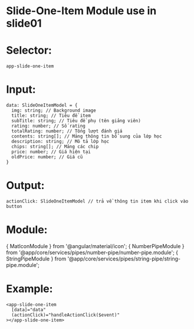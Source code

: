 # Slide-One-Item Module use in slide01

# Selector:

    app-slide-one-item

# Input:

    data: SlideOneItemModel = {
      img: string; // Background image
      title: string; // Tiêu đề item
      subTitle: string; // Tiêu đề phụ (tên giảng viên)
      rating: number; // Số rating
      totalRating: number; // Tổng lượt đánh giá
      contents: string[]; // Mảng thông tin bổ sung của lớp học
      description: string; // Mô tả lớp học
      chips: string[]; // Mảng các chip
      price: number; // Giá hiện tại
      oldPrice: number; // Giá cũ
    }

# Output:

    actionClick: SlideOneItemModel // trả về thông tin item khi click vào button

# Module:

{ MatIconModule } from '@angular/material/icon';
{ NumberPipeModule } from '@app/core/services/pipes/number-pipe/number-pipe.module';
{ StringPipeModule } from '@app/core/services/pipes/string-pipe/string-pipe.module';

# Example:

    <app-slide-one-item
      [data]="data"
      (actionClick)="handleActionClick($event)"
    ></app-slide-one-item>
